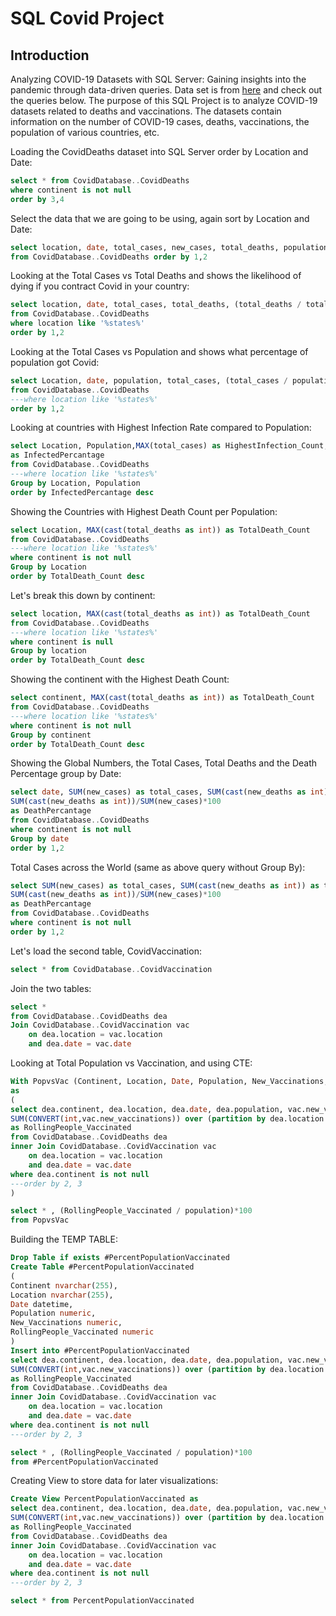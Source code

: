 # SQL Covid Project

## Introduction

Analyzing COVID-19 Datasets with SQL Server: Gaining insights into the pandemic through data-driven queries. Data set is from [here](https://ourworldindata.org/covid-deaths) and check out the queries below. The purpose of this SQL Project is to analyze COVID-19 datasets related to deaths and vaccinations. The datasets contain information on the number of COVID-19 cases, deaths, vaccinations, the population of various countries, etc.

Loading the CovidDeaths dataset into SQL Server order by Location and Date:

```sql
select * from CovidDatabase..CovidDeaths
where continent is not null
order by 3,4
```

Select the data that we are going to be using, again sort by Location and Date:

```sql
select location, date, total_cases, new_cases, total_deaths, population
from CovidDatabase..CovidDeaths order by 1,2
```

Looking at the Total Cases vs Total Deaths and shows the likelihood of dying if you contract Covid in your country:

```sql
select location, date, total_cases, total_deaths, (total_deaths / total_cases)*100 as DeathPercantage
from CovidDatabase..CovidDeaths 
where location like '%states%'
order by 1,2
```

Looking at the Total Cases vs Population and shows what percentage of population got Covid:

```sql
select Location, date, population, total_cases, (total_cases / population)*100 as InfectedPercantage
from CovidDatabase..CovidDeaths 
---where location like '%states%'
order by 1,2
```

Looking at countries with Highest Infection Rate compared to Population:

```sql
select Location, Population,MAX(total_cases) as HighestInfection_Count,MAX((total_cases / population))*100
as InfectedPercantage
from CovidDatabase..CovidDeaths 
---where location like '%states%'
Group by Location, Population
order by InfectedPercantage desc
```

Showing the Countries with Highest Death Count per Population:

```sql
select Location, MAX(cast(total_deaths as int)) as TotalDeath_Count
from CovidDatabase..CovidDeaths 
---where location like '%states%'
where continent is not null
Group by Location
order by TotalDeath_Count desc
```

Let's break this down by continent:

```sql
select location, MAX(cast(total_deaths as int)) as TotalDeath_Count
from CovidDatabase..CovidDeaths 
---where location like '%states%'
where continent is null
Group by location
order by TotalDeath_Count desc
```

Showing the continent with the Highest Death Count:

```sql
select continent, MAX(cast(total_deaths as int)) as TotalDeath_Count
from CovidDatabase..CovidDeaths 
---where location like '%states%'
where continent is not null
Group by continent
order by TotalDeath_Count desc
```

Showing the Global Numbers, the Total Cases, Total Deaths and the Death Percentage group by Date:

```sql
select date, SUM(new_cases) as total_cases, SUM(cast(new_deaths as int)) as total_deaths,
SUM(cast(new_deaths as int))/SUM(new_cases)*100
as DeathPercantage
from CovidDatabase..CovidDeaths 
where continent is not null
Group by date
order by 1,2
```

Total Cases across the World (same as above query without Group By):

```sql
select SUM(new_cases) as total_cases, SUM(cast(new_deaths as int)) as total_deaths,
SUM(cast(new_deaths as int))/SUM(new_cases)*100
as DeathPercantage
from CovidDatabase..CovidDeaths 
where continent is not null
order by 1,2
```

Let's load the second table, CovidVaccination:

```sql
select * from CovidDatabase..CovidVaccination 
```

Join the two tables:

```sql
select *
from CovidDatabase..CovidDeaths dea
Join CovidDatabase..CovidVaccination vac
	on dea.location = vac.location
	and dea.date = vac.date
```

Looking at Total Population vs Vaccination, and using CTE:

```sql
With PopvsVac (Continent, Location, Date, Population, New_Vaccinations, RollingPeople_Vaccinated )
as
(
select dea.continent, dea.location, dea.date, dea.population, vac.new_vaccinations, 
SUM(CONVERT(int,vac.new_vaccinations)) over (partition by dea.location order by dea.location, dea.date)
as RollingPeople_Vaccinated 
from CovidDatabase..CovidDeaths dea
inner Join CovidDatabase..CovidVaccination vac
	on dea.location = vac.location
	and dea.date = vac.date
where dea.continent is not null
---order by 2, 3
)

select * , (RollingPeople_Vaccinated / population)*100
from PopvsVac
```

Building the TEMP TABLE:

```sql
Drop Table if exists #PercentPopulationVaccinated
Create Table #PercentPopulationVaccinated
(
Continent nvarchar(255),
Location nvarchar(255),
Date datetime,
Population numeric,
New_Vaccinations numeric,
RollingPeople_Vaccinated numeric
)
Insert into #PercentPopulationVaccinated
select dea.continent, dea.location, dea.date, dea.population, vac.new_vaccinations, 
SUM(CONVERT(int,vac.new_vaccinations)) over (partition by dea.location order by dea.location, dea.date)
as RollingPeople_Vaccinated 
from CovidDatabase..CovidDeaths dea
inner Join CovidDatabase..CovidVaccination vac
	on dea.location = vac.location
	and dea.date = vac.date
where dea.continent is not null
---order by 2, 3
```

```sql
select * , (RollingPeople_Vaccinated / population)*100
from #PercentPopulationVaccinated
```

Creating View to store data for later visualizations:

```sql
Create View PercentPopulationVaccinated as
select dea.continent, dea.location, dea.date, dea.population, vac.new_vaccinations, 
SUM(CONVERT(int,vac.new_vaccinations)) over (partition by dea.location order by dea.location, dea.date)
as RollingPeople_Vaccinated 
from CovidDatabase..CovidDeaths dea
inner Join CovidDatabase..CovidVaccination vac
	on dea.location = vac.location
	and dea.date = vac.date
where dea.continent is not null
---order by 2, 3

select * from PercentPopulationVaccinated
```








